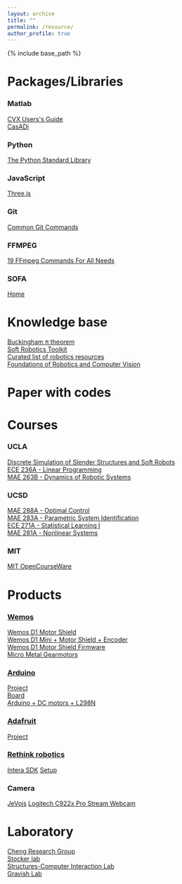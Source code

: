 ```yaml
---
layout: archive
title: ""
permalink: /resource/
author_profile: true
---
```


{% include base_path %}

Packages/Libraries
======
### Matlab
[CVX Users's Guide](http://web.cvxr.com/cvx/doc/) <br />
[CasADi](https://web.casadi.org/docs/) <br />

### Python
[The Python Standard Library](https://docs.python.org/3/library/index.html)

### JavaScript
[Three.js](https://threejs.org/docs/index.html#manual/en/introduction/Creating-a-scene)

### Git
[Common Git Commands](http://guides.beanstalkapp.com/version-control/common-git-commands.html)

### FFMPEG
[19 FFmpeg Commands For All Needs](https://catswhocode.com/ffmpeg-commands/)

### SOFA
[Home](https://www.sofa-framework.org/)

Knowledge base
======
[Buckingham π theorem](http://www-mdp.eng.cam.ac.uk/web/library/enginfo/aerothermal_dvd_only/aero/fprops/dimension/node9.html) <br />
[Soft Robotics Toolkit](https://softroboticstoolkit.com/home)<br />
[Curated list of robotics resources](https://github.com/kiloreux/awesome-robotics)<br />
[Foundations of Robotics and Computer Vision](https://faculty.sites.iastate.edu/jia/foundations-robotics-and-computer-vision-com-s-477577)


Paper with codes
======


Courses
======

### UCLA
[Discrete Simulation of Slender Structures and Soft Robots](https://structures.computer/slenderstructures) <br />
[ECE 236A - Linear Programming](http://www.seas.ucla.edu/~vandenbe/ee236a/ee236a.html) <br />
[MAE 263B	- Dynamics of Robotic Systems](http://bionics.seas.ucla.edu/education/MAE_263D.html) <br/>

### UCSD
[MAE 288A - Optimal Control](http://maeresearch.ucsd.edu/mceneaney/mae288a/) <br />
[MAE 283A	- Parametric System Identification](http://mechatronics.ucsd.edu/mae283a_20/index.html) <br/>
[ECE 271A	- Statistical Learning I](http://www.svcl.ucsd.edu/courses/ece271A/ece271A.htm) <br/>
[MAE 281A	- Nonlinear Systems](http://flyingv.ucsd.edu/krstic/teaching/281a/281a.html) <br/>

### MIT
[MIT OpenCourseWare](https://ocw.mit.edu/) <br />

Products
======

### [Wemos](https://www.wemos.cc/en/latest/index.html)
[Wemos D1 Motor Shield](https://www.amazon.com/dp/B07P6LPY2C)<br/>
[Wemos D1 Mini + Motor Shield + Encoder](https://www.instructables.com/Wemos-D1-Mini-WIFI-Robot-MQTT-UDP/) <br />
[Wemos D1 Motor Shield Firmware](https://github.com/thomasfredericks/wemos_motor_shield)<br/>
[Micro Metal Gearmotors](https://www.pololu.com/category/60/micro-metal-gearmotors)<br/>

### [Arduino](https://www.arduino.cc/)
[Project](https://projecthub.arduino.cc/)<br/>
[Board](https://store-usa.arduino.cc/collections/boards)<br/>
[Arduino + DC motors + L298N](https://ozeki.hu/p_2983-how-to-use-dc-motors-in-arduino.html)<br/>

### [Adafruit](https://www.adafruit.com/)
[Project](https://learn.adafruit.com/)<br/>

### [Rethink robotics](https://sdk.rethinkrobotics.com/intera/Main_Page)
[Intera SDK](https://support.rethinkrobotics.com/support/solutions)
[Setup](https://sdk.rethinkrobotics.com/intera/Workstation_Setup)

### Camera
[JeVois](https://www.jevoisinc.com/)
[Logitech C922x Pro Stream Webcam](https://www.amazon.com/dp/B01LXCDPPK/)

  
Laboratory
======

[Cheng Research Group](https://cheng.cems.umn.edu/) <br />
[Stocker lab](https://stockerlab.ethz.ch/) <br />
[Structures-Computer Interaction Lab](https://structures.computer/) <br />
[Gravish Lab](http://gravishlab.ucsd.edu/index.html)

